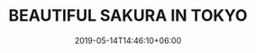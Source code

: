 ---
title: "BEAUTIFUL SAKURA IN TOKYO"
date: 2019-05-14T14:46:10+06:00
description: "This is meta description"
type: "post"
image: "images/tour5.jpg"
categories: 
  - "Nature"
tags:
  - "Photos"
  - "Nature"
  - "Japan"
locations: 
     -  "ซากุระ"
     - "โตเกียว"
costs: "40,300"
image_air: "images/airplane/air-asia-x-logo.svg"
total_date: "5วัน 2คืน"
time:
      - "9 ก.ย. 62 - 13 ก.ย. 62"
      - "19 ก.ย. 62 - 23 ก.ย. 62"
      - "21 ก.ย. 62 - 25 ก.ย. 62"
---